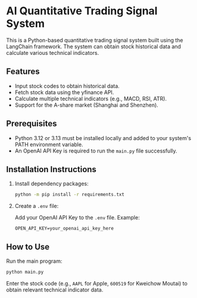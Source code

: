 # AI Quantitative Trading Signal System

This is a Python-based quantitative trading signal system built using the LangChain framework. The system can obtain stock historical data and calculate various technical indicators.

## Features

- Input stock codes to obtain historical data.
- Fetch stock data using the yfinance API.
- Calculate multiple technical indicators (e.g., MACD, RSI, ATR).
- Support for the A-share market (Shanghai and Shenzhen).

## Prerequisites

- Python 3.12 or 3.13 must be installed locally and added to your system's PATH environment variable.
- An OpenAI API Key is required to run the `main.py` file successfully.

## Installation Instructions

1. Install dependency packages:

    ```bash
    python -m pip install -r requirements.txt
    ```

2. Create a `.env` file:

   Add your OpenAI API Key to the `.env` file. Example:

    ```
    OPEN_API_KEY=your_openai_api_key_here
    ```

## How to Use

Run the main program:

```bash
python main.py
```

Enter the stock code (e.g., `AAPL` for Apple, `600519` for Kweichow Moutai) to obtain relevant technical indicator data.
